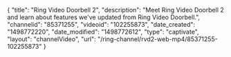 {
    "title": "Ring Video Doorbell 2",
    "description": "Meet Ring Video Doorbell 2 and learn about features we've updated from Ring Video Doorbell.",
    "channelid": "85371255",
    "videoid": "102255873",
    "date_created": "1498772220",
    "date_modified": "1498772612",
    "type": "captivate",
    "layout": "channelVideo",
    "url": "\/ring-channel\/rvd2-web-mp4\/85371255-102255873"
}
